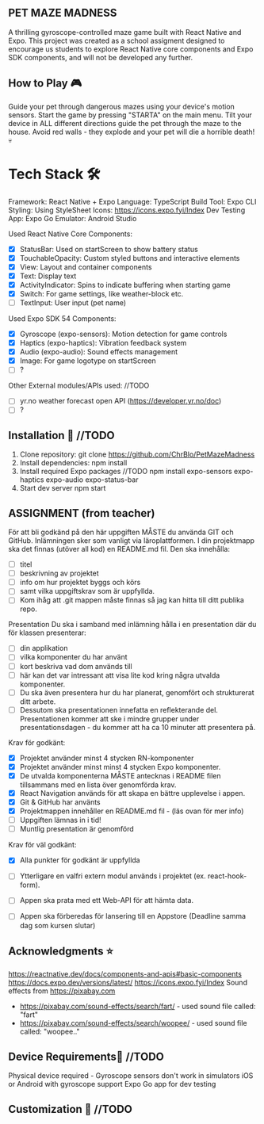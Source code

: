 ## PET MAZE MADNESS
A thrilling gyroscope-controlled maze game built with React Native and Expo. 
This project was created as a school assigment designed to encourage us students to explore React Native core components and Expo SDK components, and will not be developed any further.

## How to Play 🎮
Guide your pet through dangerous mazes using your device's motion sensors.
Start the game by pressing "STARTA" on the main menu.
Tilt your device in ALL different directions guide the pet through the maze to the house.
Avoid red walls - they explode and your pet will die a horrible death! 💀

# Tech Stack 🛠 
Framework: React Native + Expo
Language: TypeScript
Build Tool: Expo CLI
Styling: Using StyleSheet
Icons: https://icons.expo.fyi/Index
Dev Testing App: Expo Go
Emulator: Android Studio

Used React Native Core Components:
- [X] StatusBar: Used on startScreen to show battery status
- [X] TouchableOpacity: Custom styled buttons and interactive elements
- [X] View: Layout and container components
- [X] Text: Display text
- [X] ActivityIndicator: Spins to indicate buffering when starting game
- [X] Switch: For game settings, like weather-block etc.
- [ ] TextInput: User input (pet name)

Used Expo SDK 54 Components:
- [X] Gyroscope (expo-sensors): Motion detection for game controls
- [X] Haptics (expo-haptics): Vibration feedback system
- [X] Audio (expo-audio): Sound effects management
- [X] Image: For game logotype on startScreen
- [ ] ?

Other External modules/APIs used: //TODO
- [ ] yr.no weather forecast open API (https://developer.yr.no/doc)
- [ ] ?

## Installation 🚀 //TODO
1. Clone repository:
git clone https://github.com/ChrBlo/PetMazeMadness
2. Install dependencies:
npm install
3. Install required Expo packages //TODO
npm install expo-sensors expo-haptics expo-audio expo-status-bar
4. Start dev server
npm start


## ASSIGNMENT (from teacher)
För att bli godkänd på den här uppgiften MÅSTE du använda GIT och GitHub.
Inlämningen sker som vanligt via läroplattformen. I din projektmapp ska det finnas
(utöver all kod) en README.md fil. Den ska innehålla:
   - [ ] titel
   - [ ] beskrivning av projektet
   - [ ] info om hur projektet byggs och körs 
   - [ ] samt vilka uppgiftskrav som är uppfyllda. 
- [ ] Kom ihåg att .git mappen måste finnas så jag kan hitta till ditt publika repo.

Presentation
Du ska i samband med inlämning hålla i en presentation där du för klassen presenterar:
- [ ] din applikation
- [ ] vilka komponenter du har använt 
- [ ] kort beskriva vad dom används till
- [ ] här kan det var intressant att visa lite kod kring några utvalda komponenter. 
- [ ] Du ska även presentera hur du har planerat, genomfört och strukturerat ditt arbete. 
- [ ] Dessutom ska presentationen innefatta en reflekterande del. 
Presentationen kommer att ske i mindre grupper under presentationsdagen - du kommer att ha ca 10 minuter att presentera på.

Krav för godkänt:
- [X] Projektet använder minst 4 stycken RN-komponenter 
- [X] Projektet använder minst minst 4 stycken Expo komponenter.
- [X] De utvalda komponenterna MÅSTE antecknas i README filen tillsammans med en lista över genomförda krav.
- [X] React Navigation används för att skapa en bättre upplevelse i appen.
- [X] Git & GitHub har använts
- [X] Projektmappen innehåller en README.md fil - (läs ovan för mer info)
- [ ] Uppgiften lämnas in i tid!
- [ ] Muntlig presentation är genomförd

Krav för väl godkänt:
- [X] Alla punkter för godkänt är uppfyllda
- [ ] Ytterligare en valfri extern modul används i projektet (ex. react-hook-form).
- [ ] Appen ska prata med ett Web-API för att hämta data.
- [ ] Appen ska förberedas för lansering till en Appstore (Deadline samma dag som kursen slutar)


## Acknowledgments ⭐ 
https://reactnative.dev/docs/components-and-apis#basic-components
https://docs.expo.dev/versions/latest/
https://icons.expo.fyi/Index
Sound effects from https://pixabay.com
- https://pixabay.com/sound-effects/search/fart/ - used sound file called: "fart"
- https://pixabay.com/sound-effects/search/woopee/ - used sound file called: "woopee.."

## Device Requirements📱 //TODO
Physical device required - Gyroscope sensors don't work in simulators
iOS or Android with gyroscope support
Expo Go app for dev testing

## Customization 🔧 //TODO